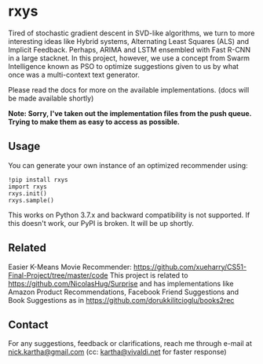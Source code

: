 # rxys

Tired of stochastic gradient descent in SVD-like algorithms, we turn to more interesting ideas like Hybrid systems, Alternating Least Squares (ALS) and Implicit Feedback. Perhaps, ARIMA and LSTM ensembled with Fast R-CNN in a large stacknet. In this project, however, we use a concept from Swarm Intelligence known as PSO to optimize suggestions given to us by what once was a multi-context text generator.



Please read the docs for more on the available implementations. (docs will be made available shortly)

**Note: Sorry, I've taken out the implementation files from the push queue. Trying to make them as easy to access as possible.**

## Usage

You can generate your own instance of an optimized recommender using: 

``` 
!pip install rxys
import rxys
rxys.init()
rxys.sample()
```

This works on Python 3.7.x and backward compatibility is not supported.
If this doesn't work, our PyPI is broken. It will be up shortly.

## Related
Easier K-Means Movie Recommender: https://github.com/xueharry/CS51-Final-Project/tree/master/code 
This project is related to https://github.com/NicolasHug/Surprise and has implementations like Amazon Product Recommendations, Facebook Friend Suggestions and Book Suggestions as in https://github.com/dorukkilitcioglu/books2rec

## Contact
For any suggestions, feedback or clarifications, reach me through e-mail at nick.kartha@gmail.com (cc: kartha@vivaldi.net for faster response)
